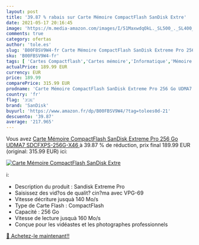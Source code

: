 ```yaml
---
layout: post
title: '39.87 % rabais sur Carte Mémoire CompactFlash SanDisk Extre'
date: 2021-05-17 20:16:45
image: 'https://m.media-amazon.com/images/I/51MaxwdqOkL._SL500_._SL400_.jpg'
comments: true
category: ofertas
author: 'tole.es'
slug: 'B00FBSV9W4-fr Carte Mémoire CompactFlash SanDisk Extreme Pro 256 Go...'
sku: 'B00FBSV9W4-fr'
tags: [ 'Cartes Compactflash','Cartes mémoire','Informatique','Mémoire','Mémoire externe','sandisk', ]
actualPrice: 189.99 EUR
currency: EUR
price: 189.99
comparePrice: 315.99 EUR
prodname: 'Carte Mémoire CompactFlash SanDisk Extreme Pro 256 Go UDMA7  SDCFXPS-256G-X46 '
country: 'fr'
flag: '🇫🇷'
brand: 'SanDisk'
buyurl: 'https://www.amazon.fr/dp/B00FBSV9W4/?tag=tolees0d-21'
descuento: '39.87'
average: '217.965'
---
```


Vous avez [Carte Mémoire CompactFlash SanDisk Extreme Pro 256 Go UDMA7  SDCFXPS-256G-X46 ](https://www.amazon.fr/dp/B00FBSV9W4/?tag=tolees0d-21)  à  39.87 % de réduction, prix final  189.99 EUR (original: 315.99 EUR) ici:

[![Carte Mémoire CompactFlash SanDisk Extre](https://m.media-amazon.com/images/I/51MaxwdqOkL._SL500_._SL400_.jpg)](https://www.amazon.fr/dp/B00FBSV9W4/?tag=tolees0d-21)

ℹ️:

- Description du produit : Sandisk Extreme Pro
- Saisissez des vid?os de qualit? cin?ma avec VPG-69
- Vitesse décriture jusquà 140 Mo/s
- Type de Carte Flash : CompactFlash
- Capacité : 256 Go
- Vitesse de lecture jusquà 160 Mo/s
- Conçue pour les vidéastes et les photographes professionnels

[🛒 Achetez-le maintenant!!](https://www.amazon.fr/dp/B00FBSV9W4/?tag=tolees0d-21)
